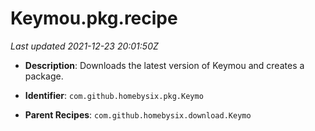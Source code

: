 # Keymou.pkg.recipe

_Last updated 2021-12-23 20:01:50Z_

- **Description**: Downloads the latest version of Keymou and creates a package.

- **Identifier**: `com.github.homebysix.pkg.Keymo`

- **Parent Recipes**: `com.github.homebysix.download.Keymo`

